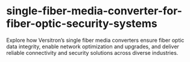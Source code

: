 # single-fiber-media-converter-for-fiber-optic-security-systems
Explore how Versitron’s single fiber media converters ensure fiber optic data integrity, enable network optimization and upgrades, and deliver reliable connectivity and security solutions across diverse industries.
